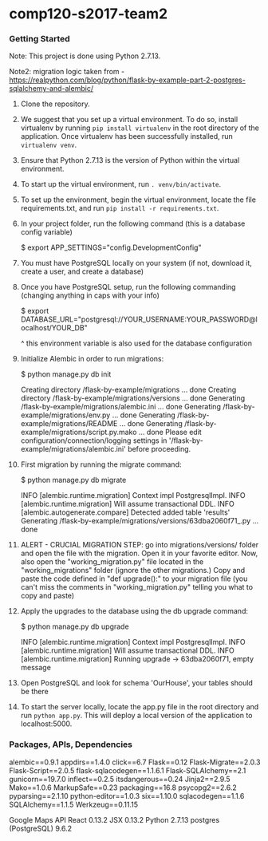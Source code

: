 # comp120-s2017-team2

### Getting Started
Note: This project is done using Python 2.7.13.

Note2: migration logic taken from - 
    https://realpython.com/blog/python/flask-by-example-part-2-postgres-sqlalchemy-and-alembic/

1. Clone the repository.

2. We suggest that you set up a virtual environment. To do so, install virtualenv by running `pip install virtualenv` in the root directory of the application. Once virtualenv has been successfully installed, run `virtualenv venv`. 

3. Ensure that Python 2.7.13 is the version of Python within the virtual environment. 

4. To start up the virtual environment, run `. venv/bin/activate`.

5. To set up the environment, begin the virtual environment, locate the file requirements.txt, and run `pip install -r requirements.txt`.

6. In your project folder, run the following command (this is a database config variable)

    $ export APP_SETTINGS="config.DevelopmentConfig"

7. You must have PostgreSQL locally on your system (if not, download it, create a user, and create a database)

8. Once you have PostgreSQL setup, run the following commanding (changing anything in caps with your info)

    $ export DATABASE_URL="postgresql://YOUR_USERNAME:YOUR_PASSWORD@localhost/YOUR_DB"

    ^ this environment variable is also used for the database configuration

9. Initialize Alembic in order to run migrations:

    $ python manage.py db init
    
      Creating directory /flask-by-example/migrations ... done
      Creating directory /flask-by-example/migrations/versions ... done
      Generating /flask-by-example/migrations/alembic.ini ... done
      Generating /flask-by-example/migrations/env.py ... done
      Generating /flask-by-example/migrations/README ... done
      Generating /flask-by-example/migrations/script.py.mako ... done
      Please edit configuration/connection/logging settings in
      '/flask-by-example/migrations/alembic.ini' before proceeding.

10. First migration by running the migrate command:

    $ python manage.py db migrate

      INFO  [alembic.runtime.migration] Context impl PostgresqlImpl.
      INFO  [alembic.runtime.migration] Will assume transactional DDL.
      INFO  [alembic.autogenerate.compare] Detected added table 'results'
        Generating /flask-by-example/migrations/versions/63dba2060f71_.py
        ... done

11. ALERT - CRUCIAL MIGRATION STEP: go into migrations/versions/ folder and open the file with the migration.  Open it in your favorite editor.  Now, also open the "working_migration.py" file located in the "working_migrations" folder (ignore the other migrations.)  Copy and paste the code defined in "def upgrade():" to your migration file (you can't miss the comments in "working_migration.py" telling you what to copy and paste)

12. Apply the upgrades to the database using the db upgrade command:

    $ python manage.py db upgrade

      INFO  [alembic.runtime.migration] Context impl PostgresqlImpl.
      INFO  [alembic.runtime.migration] Will assume transactional DDL.
      INFO  [alembic.runtime.migration] Running upgrade  -> 63dba2060f71, empty message

13. Open PostgreSQL and look for schema 'OurHouse', your tables should be there

14. To start the server locally, locate the app.py file in the root directory and run `python app.py`. This will deploy a local version of the application to localhost:5000. 

### Packages, APIs, Dependencies
alembic==0.9.1
appdirs==1.4.0
click==6.7
Flask==0.12
Flask-Migrate==2.0.3
Flask-Script==2.0.5
flask-sqlacodegen==1.1.6.1
Flask-SQLAlchemy==2.1
gunicorn==19.7.0
inflect==0.2.5
itsdangerous==0.24
Jinja2==2.9.5
Mako==1.0.6
MarkupSafe==0.23
packaging==16.8
psycopg2==2.6.2
pyparsing==2.1.10
python-editor==1.0.3
six==1.10.0
sqlacodegen==1.1.6
SQLAlchemy==1.1.5
Werkzeug==0.11.15

Google Maps API
React 0.13.2
JSX 0.13.2
Python 2.7.13
postgres (PostgreSQL) 9.6.2